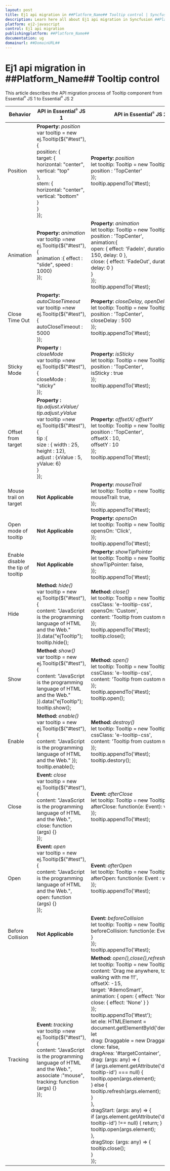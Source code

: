 ```yaml
---
layout: post
title: Ej1 api migration in ##Platform_Name## Tooltip control | Syncfusion
description: Learn here all about Ej1 api migration in Syncfusion ##Platform_Name## Tooltip control of Syncfusion Essential JS 2 and more.
platform: ej2-javascript
control: Ej1 api migration 
publishingplatform: ##Platform_Name##
documentation: ug
domainurl: ##DomainURL##
---
```


# Ej1 api migration in ##Platform_Name## Tooltip control

This article describes the API migration process of Tooltip component from Essential<sup style="font-size:70%">&reg;</sup> JS 1 to Essential<sup style="font-size:70%">&reg;</sup> JS 2

| Behavior | API in Essential<sup style="font-size:70%">&reg;</sup> JS 1 | API in Essential<sup style="font-size:70%">&reg;</sup> JS 2 |
| --- | --- | --- |
| Position | **Property:** *position* <br /> var tooltip = new ej.Tooltip($("#test"),{ <br /> position: { <br />target: {<br />horizontal: "center",<br />vertical: "top"<br />},<br />stem: {<br />horizontal: "center",<br />vertical: "bottom"<br />}<br />}<br />}); | **Property:** *position* <br />  let tooltip: Tooltip = new Tooltip({ <br />position : 'TopCenter' <br /> }); <br /> tooltip.appendTo('#test); |
| Animation | **Property:** *animation* <br /> var tooltip =new ej.Tooltip($("#test"),{ <br /> animation :{ effect : "slide", speed : 1000} <br /> }); <br /> | **Property:** *animation* <br />  let tooltip: Tooltip = new Tooltip({<br /> position : 'TopCenter', <br /> animation:{<br /> open: { effect: 'FadeIn', duration: <br /> 150, delay: 0 }, <br /> close: { effect: 'FadeOut', duration: 150, delay: 0 }<br /> }<br /> });<br /> tooltip.appendTo('#test);|
| Close Time Out | **Property:** *autoCloseTimeout* <br /> var tooltip =new ej.Tooltip($("#test"),{ <br />  autoCloseTimeout : 5000 <br /> }); | **Property:** *closeDelay, openDelay* <br />  let tooltip: Tooltip = new Tooltip({ <br /> position : 'TopCenter', <br /> closeDelay :   500 <br /> }); <br /> tooltip.appendTo('#test); |
| Sticky Mode |**Property :** *closeMode* <br /> var tooltip =new ej.Tooltip($("#test"),{<br />closeMode : "sticky"<br /> }); |**Property:** *isSticky* <br />  let tooltip: Tooltip = new Tooltip({ <br /> position : 'TopCenter',<br /> isSticky  :   true <br /> });<br /> tooltip.appendTo('#test); |
| Offset from target |**Property :** *tip.adjust.xValue/ tip.adjust.yValue* <br /> var tooltip =new ej.Tooltip($("#test"),{ <br /> tip :{<br /> size : { width : 25, height : 12},<br /> adjust : {xValue : 5, yValue: 6}<br />}<br /> }); | **Property:** *offsetX/ offsetY* <br /> let tooltip: Tooltip = new Tooltip({<br />position : 'TopCenter',<br /> offsetX  : 10,<br />offsetY  : 10 <br />});<br />tooltip.appendTo('#test); |
| Mouse trail on target | **Not Applicable** | **Property:**  *mouseTrail* <br />  let tooltip: Tooltip = new Tooltip({ <br />mouseTrail: true, <br />});<br />tooltip.appendTo('#test); |
| Open mode of tooltip | **Not Applicable** | **Property:**  *opensOn* <br /> let tooltip: Tooltip = new Tooltip({<br />opensOn: 'Click', <br />});<br />tooltip.appendTo('#test); |
| Enable disable the tip of tooltip | **Not Applicable** | **Property:**  *showTipPointer* <br />  let tooltip: Tooltip = new Tooltip({ <br /> showTipPointer: false, <br />});<br />tooltip.appendTo('#test); |
| Hide | **Method:** *hide()* <br /> var tooltip = new ej.Tooltip($("#test"),{ <br /> content: "JavaScript is the programming language of HTML and the Web." }).data("ejTooltip"); <br /> tooltip.hide();| **Method:** *close()* <br />  let tooltip: Tooltip = new Tooltip({ <br /> cssClass: 'e-tooltip-css', <br /> opensOn: 'Custom', <br />content: 'Tooltip from custom mode' <br />}); <br />tooltip.appendTo('#test); <br />tooltip.close();|
| Show | **Method:** *show()* <br /> var tooltip = new ej.Tooltip($("#test"),{ <br /> content: "JavaScript is the programming language of HTML and the Web." }).data("ejTooltip"); <br /> tooltip.show(); | **Method:** *open()* <br />  let tooltip: Tooltip = new Tooltip({ <br /> cssClass: 'e-tooltip-css', <br /> content: 'Tooltip from custom mode' <br />}); <br />tooltip.appendTo('#test); <br />tooltip.open();|
| Enable | **Method:** *enable()* <br /> var tooltip = new ej.Tooltip($("#test"),{ <br /> content: "JavaScript is the programming language of HTML and the Web." }); <br /> tooltip.enable(); | **Method:** *destroy()* <br /> let tooltip: Tooltip = new Tooltip({ <br />cssClass: 'e-tooltip-css',<br />content: 'Tooltip from custom mode'<br />});<br />tooltip.appendTo('#test);<br />tooltip.destory(); |
| Close | **Event:** *close* <br /> var tooltip = new ej.Tooltip($("#test"),{  <br /> content: "JavaScript is the programming language of HTML and the Web.", close: function (args) {}  <br /> }); | **Event:** *afterClose*  <br />  let tooltip: Tooltip = new Tooltip({<br />  afterClose: function(e: Event): void { } <br /> }); <br /> tooltip.appendTo('#test); |
| Open | **Event:** *open* <br /> var tooltip = new ej.Tooltip($("#test"),{ <br /> content: "JavaScript is the programming language of HTML and the Web.", open: function (args) {} <br /> }); | **Event:** *afterOpen* <br />  let tooltip: Tooltip = new Tooltip({ <br /> afterOpen: function(e: Event : void { }  <br /> });  <br /> tooltip.appendTo('#test);
| Before Collision | **Not Applicable** | **Event:** *beforeCollision* <br />  let tooltip: Tooltip = new Tooltip({  <br /> beforeCollision: function(e: Event): void { } <br />}); <br />tooltip.appendTo('#test); |
| Tracking| **Event:** *tracking* <br /> var tooltip =new ej.Tooltip($("#test"),{ <br /> content: "JavaScript is the programming language of HTML and the Web.", associate :"mouse", <br /> tracking: function (args) {} <br /> }); | **Method:** *open(),close(),refresh()* <br /> let tooltip: Tooltip = new Tooltip({<br />content: 'Drag me anywhere, to start walking with me !!!',<br />offsetX: -15,<br />target: '#demoSmart',<br />animation: { open: { effect: 'None' }, close: { effect: 'None' } }<br />});<br />tooltip.appendTo('#test');<br />let ele: HTMLElement = document.getElementById('demoSmart');<br />let <br />drag: Draggable = new Draggable(ele, {<br />clone: false,<br />dragArea: '#targetContainer',<br />drag: (args: any) => {<br />if (args.element.getAttribute('data-tooltip-id') === null) {<br />tooltip.open(args.element);<br />} else {<br />tooltip.refresh(args.element);<br />}<br />},<br />dragStart: (args: any) => {<br />if (args.element.getAttribute('data-tooltip-id') !== null) { return; }<br />tooltip.open(args.element);<br />},<br />dragStop: (args: any) => {<br />tooltip.close();<br />}<br />});<br /> |
